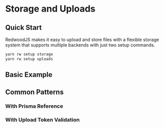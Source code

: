 # Storage and Uploads

## Quick Start

RedwoodJS makes it easy to upload and store files with a flexible storage system that supports multiple backends with just two setup commands.

```bash
yarn rw setup storage
yarn rw setup uploads
```

## Basic Example

## Common Patterns

### With Prisma Reference

### With Upload Token Validation
